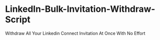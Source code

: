 # LinkedIn-Bulk-Invitation-Withdraw-Script
Withdraw All Your Linkedin Connect Invitation At Once With No Effort
